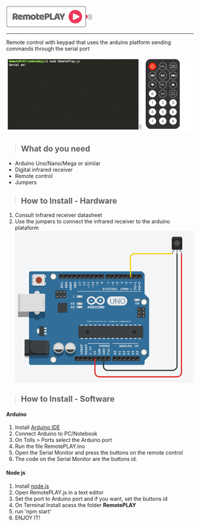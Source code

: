 ![](https://github.com/samillamacedo/RemotePLAY/blob/master/RemotePlay.png)

______________________________
Remote control with keypad that uses the arduino platform sending commands through the serial port

![](https://github.com/samillamacedo/RemotePLAY/blob/master/Terminal.gif)


> ## What do you need

* Arduino Uno/Nano/Mega or similar
* Digital infrared receiver
* Remote control
* Jumpers

> ## How to Install - Hardware
1. Consult infrared receiver datasheet
2. Use the jumpers to connect the infrared receiver to the arduino plataform
![](https://github.com/samillamacedo/RemotePLAY/blob/master/Circuit.png)

> ## How to Install - Software
#### Arduino
1. Install [Arduino IDE](https://www.arduino.cc/en/Main/Software)
2. Connect Arduino to PC/Notebook
3. On Tolls > Ports select the Arduino port
4. Run the file RemotePLAY.ino
5. Open the Serial Monitor and press the buttons on the remote control
6. The code on the Serial Monitor are the buttons id.

#### Node js
1. Install [node.js](https://nodejs.org/en/download/)
2. Open RemotePLAY.js in a text editor
3. Set the port to Arduino port and if you want, set the buttons id
4. On Terminal Install acess the folder **RemotePLAY** 
5. run 'npm start'
6. ENJOY IT!
